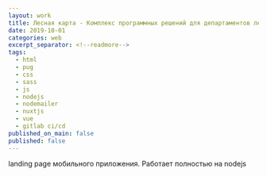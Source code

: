 ```yaml
---
layout: work
title: Лесная карта - Комплекс программных решений для департаментов лесного хозяйства и предприятий лесной отрасли
date: 2019-10-01
categories: web
excerpt_separator: <!--readmore-->
tags:
  - html
  - pug
  - css
  - sass
  - js
  - nodejs
  - nodemailer
  - nuxtjs
  - vue
  - gitlab ci/cd
published_on_main: false
published: false
---
```

landing page мобильного приложения. Работает полностью на nodejs
